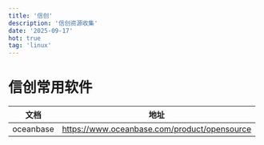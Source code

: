 ```yaml
---
title: '信创'
description: '信创资源收集'
date: '2025-09-17'
hot: true
tag: 'linux'
---
```

# 信创常用软件

| 文档     | 地址                |
|----------------|-----------------------------|
| oceanbase           | https://www.oceanbase.com/product/opensource             | 


